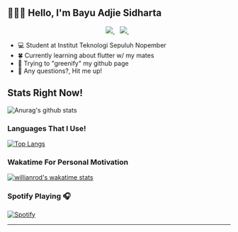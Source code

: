 ## 👋👋👋 Hello, I'm Bayu Adjie Sidharta

<p align='center'>
  
  <a href="https://www.linkedin.com/in/bayu-adjie-sidharta-802a2a193/">
    <img src="https://img.shields.io/badge/linkedin-%230077B5.svg?&style=for-the-badge&logo=linkedin&logoColor=white" />
  </a>&nbsp;&nbsp;
  <a href="https://instagram.com/bayu100020">
    <img src="https://img.shields.io/badge/instagram-%23E4405F.svg?&style=for-the-badge&logo=instagram&logoColor=white" />        
  </a>&nbsp;&nbsp;
  
</p>

- 💻 Student at Institut Teknologi Sepuluh Nopember
- 🍀 Currently learning about flutter w/ my mates
- 🥅 Trying to "greenify" my github page
- 👯 Any questions?, Hit me up!

## Stats Right Now!

![Anurag's github stats](https://github-readme-stats.adryinkcartridge.vercel.app//api?username=ADryInkCartridge&count_private=true&show_icons=true&theme=gruvbox)

### Languages That I Use!

[![Top Langs](https://github-readme-stats.adryinkcartridge.vercel.app/api/top-langs/?username=ADryInkCartridge&layout=compact)](https://github.com/ADryInkCartridge/github-readme-stats)

### Wakatime For Personal Motivation

[![willianrod's wakatime stats](https://github-readme-stats.adryinkcartridge.vercel.app/api/wakatime?username=ADryInkCartridge)](https://github.com/ADryInkCartridge/github-readme-stats)

### Spotify Playing 🎧

[![Spotify](https://novatorem.adryinkcartridge.vercel.app/api/spotify)](https://open.spotify.com/user/bayuadjies)

---
